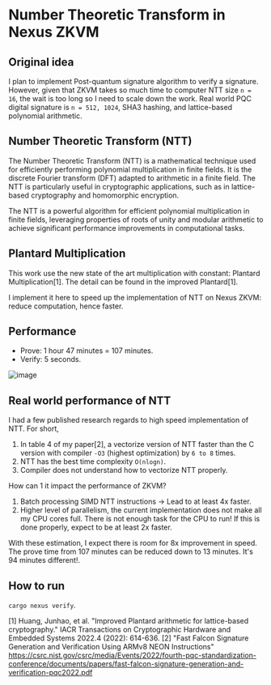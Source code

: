 # Number Theoretic Transform in Nexus ZKVM

## Original idea

I plan to implement Post-quantum signature algorithm to verify a signature. 
However, given that ZKVM takes so much time to computer NTT size `n = 16`, the wait is too long so I need to scale down the work. 
Real world PQC digital signature is `n = 512, 1024`, SHA3 hashing, and lattice-based polynomial arithmetic.

## Number Theoretic Transform (NTT)

The Number Theoretic Transform (NTT) is a mathematical technique used for efficiently performing polynomial multiplication in finite fields. It is the discrete Fourier transform (DFT) adapted to arithmetic in a finite field. The NTT is particularly useful in cryptographic applications, such as in lattice-based cryptography and homomorphic encryption.

The NTT is a powerful algorithm for efficient polynomial multiplication in finite fields, leveraging properties of roots of unity and modular arithmetic to achieve significant performance improvements in computational tasks.

## Plantard Multiplication

This work use the new state of the art multiplication with constant: Plantard Multiplication[1].
The detail can be found in the improved Plantard[1]. 

I implement it here to speed up the implementation of NTT on Nexus ZKVM: reduce computation, hence faster. 

## Performance 

- Prove: 1 hour 47 minutes = 107 minutes.
- Verify: 5 seconds.

![image](./Screenshot%202024-05-19%20at%2011.16.16 PM.png)

## Real world performance of NTT

I had a few published research regards to high speed implementation of NTT. 
For short, 

1. In table 4 of my paper[2], a vectorize version of NTT faster than the C version with  compiler `-O3` (highest optimization) by `6 to 8` times. 
2. NTT has the best time complexity `O(nlogn)`. 
3. Compiler does not understand how to vectorize NTT properly. 

How can 1 it impact the performance of ZKVM? 

1. Batch processing SIMD NTT instructions -> Lead to at least 4x faster. 
2. Higher level of parallelism, the current implementation does not make all my CPU cores full. There is not enough task for the CPU to run! If this is done properly, expect to be at least 2x faster. 

With these estimation, I expect there is room for 8x improvement in speed. The prove time from 107 minutes can be reduced down to 13 minutes. It's 94 minutes different!. 

## How to run

`cargo nexus verify`.



[1] Huang, Junhao, et al. "Improved Plantard arithmetic for lattice-based cryptography." IACR Transactions on Cryptographic Hardware and Embedded Systems 2022.4 (2022): 614-636.
[2] "Fast Falcon Signature Generation and Verification Using ARMv8 NEON Instructions" https://csrc.nist.gov/csrc/media/Events/2022/fourth-pqc-standardization-conference/documents/papers/fast-falcon-signature-generation-and-verification-pqc2022.pdf 